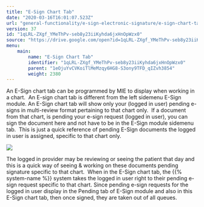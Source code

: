 ```yaml
---
title: "E-Sign Chart Tab"
date: "2020-03-16T16:01:07.523Z"
url: "general-functionality/e-sign-electronic-signature/e-sign-chart-tab.html"
version: 37
id: "1qLRL-ZXgf_YMeThPv-seb8y23iiKyhda6jxHnOpWzx0"
source: "https://drive.google.com/open?id=1qLRL-ZXgf_YMeThPv-seb8y23iiKyhda6jxHnOpWzx0"
menu:
    main:
        name: "E-Sign Chart Tab"
        identifier: "1qLRL-ZXgf_YMeThPv-seb8y23iiKyhda6jxHnOpWzx0"
        parent: "1eOjuYvCVKoiTlMeMzqy6HG8-S3ony9TFD_qIZvh3854"
        weight: 2380
---
```

An E-Sign chart tab can be programmed by MIE to display when working in a chart.  An E-sign chart tab is different from the left sidemenu E-Sign module. An E-Sign chart tab will show only your (logged in user) pending e-signs in multi-review format pertaining to that chart only.  If a document from that chart, is pending your e-sign request (logged in user), you can sign the document here and not have to be in the E-Sign module sidemenu tab.  This is just a quick reference of pending E-Sign documents the logged in user is assigned, specific to that chart only.



![](e-sign-chart-tab.images/image1.png)



The logged in provider may be reviewing or seeing the patient that day and this is a quick way of seeing & working on these documents pending signature specific to that chart.  When in the E-Sign chart tab, the {{% system-name %}} system takes the logged in user right to their pending e-sign request specific to that chart. Since pending e-sign requests for the logged in user display in the Pending tab of E-Sign module and also in this E-Sign chart tab, then once signed, they are taken out of all queues.



